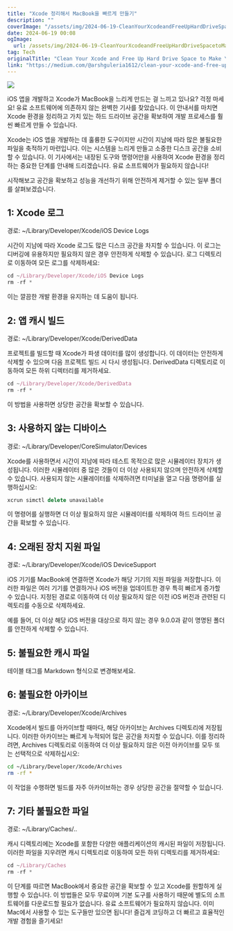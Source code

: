```yaml
---
title: "Xcode 정리해서 MacBook을 빠르게 만들기"
description: ""
coverImage: "/assets/img/2024-06-19-CleanYourXcodeandFreeUpHardDriveSpacetoMakeYourMacBookRunFaster_0.png"
date: 2024-06-19 00:08
ogImage: 
  url: /assets/img/2024-06-19-CleanYourXcodeandFreeUpHardDriveSpacetoMakeYourMacBookRunFaster_0.png
tag: Tech
originalTitle: "Clean Your Xcode and Free Up Hard Drive Space to Make Your MacBook Run Faster"
link: "https://medium.com/@arshguleria1612/clean-your-xcode-and-free-up-hard-drive-space-to-make-your-macbook-run-faster-f6934be0b02f"
---
```



<img src="/assets/img/2024-06-19-CleanYourXcodeandFreeUpHardDriveSpacetoMakeYourMacBookRunFaster_0.png" />

iOS 앱을 개발하고 Xcode가 MacBook을 느리게 만드는 걸 느끼고 있나요? 걱정 마세요! 유료 소프트웨어에 의존하지 않는 완벽한 기사를 찾았습니다. 이 안내서를 마치면 Xcode 환경을 정리하고 가치 있는 하드 드라이브 공간을 확보하여 개발 프로세스를 훨씬 빠르게 만들 수 있습니다.

Xcode는 iOS 앱을 개발하는 데 훌륭한 도구이지만 시간이 지남에 따라 많은 불필요한 파일을 축적하기 마련입니다. 이는 시스템을 느리게 만들고 소중한 디스크 공간을 소비할 수 있습니다. 이 기사에서는 내장된 도구와 명령어만을 사용하여 Xcode 환경을 정리하는 중요한 단계를 안내해 드리겠습니다. 유료 소프트웨어가 필요하지 않습니다!

시작해보고 공간을 확보하고 성능을 개선하기 위해 안전하게 제거할 수 있는 일부 폴더를 살펴보겠습니다.

<div class="content-ad"></div>

## 1: Xcode 로그

경로: ~/Library/Developer/Xcode/iOS Device Logs

시간이 지남에 따라 Xcode 로그도 많은 디스크 공간을 차지할 수 있습니다. 이 로그는 디버깅에 유용하지만 필요하지 않은 경우 안전하게 삭제할 수 있습니다. 로그 디렉토리로 이동하여 모든 로그를 삭제하세요:

```js
cd ~/Library/Developer/Xcode/iOS Device Logs
rm -rf *
```

<div class="content-ad"></div>

이는 깔끔한 개발 환경을 유지하는 데 도움이 됩니다.

## 2: 앱 캐시 빌드

경로: ~/Library/Developer/Xcode/DerivedData

프로젝트를 빌드할 때 Xcode가 파생 데이터를 많이 생성합니다. 이 데이터는 안전하게 삭제할 수 있으며 다음 프로젝트 빌드 시 다시 생성됩니다. DerivedData 디렉토리로 이동하여 모든 하위 디렉터리를 제거하세요.

<div class="content-ad"></div>

```js
cd ~/Library/Developer/Xcode/DerivedData
rm -rf *
```

이 방법을 사용하면 상당한 공간을 확보할 수 있습니다.

## 3: 사용하지 않는 디바이스

경로: ~/Library/Developer/CoreSimulator/Devices


<div class="content-ad"></div>

Xcode를 사용하면서 시간이 지남에 따라 테스트 목적으로 많은 시뮬레이터 장치가 생성됩니다. 이러한 시뮬레이터 중 많은 것들이 더 이상 사용되지 않으며 안전하게 삭제할 수 있습니다. 사용되지 않는 시뮬레이터를 삭제하려면 터미널을 열고 다음 명령어를 실행하십시오:

```js
xcrun simctl delete unavailable
```

이 명령어를 실행하면 더 이상 필요하지 않은 시뮬레이터를 삭제하여 하드 드라이브 공간을 확보할 수 있습니다.

## 4: 오래된 장치 지원 파일

<div class="content-ad"></div>

경로: ~/Library/Developer/Xcode/iOS DeviceSupport

iOS 기기를 MacBook에 연결하면 Xcode가 해당 기기의 지원 파일을 저장합니다. 이러한 파일은 여러 기기를 연결하거나 iOS 버전을 업데이트한 경우 특히 빠르게 증가할 수 있습니다. 지정된 경로로 이동하여 더 이상 필요하지 않은 이전 iOS 버전과 관련된 디렉토리를 수동으로 삭제하세요.

예를 들어, 더 이상 해당 iOS 버전을 대상으로 하지 않는 경우 9.0.0과 같이 명명된 폴더를 안전하게 삭제할 수 있습니다.

## 5: 불필요한 캐시 파일

<div class="content-ad"></div>

테이블 태그를 Markdown 형식으로 변경해보세요.

<div class="content-ad"></div>

## 6: 불필요한 아카이브

경로: ~/Library/Developer/Xcode/Archives

Xcode에서 빌드를 아카이브할 때마다, 해당 아카이브는 Archives 디렉토리에 저장됩니다. 이러한 아카이브는 빠르게 누적되어 많은 공간을 차지할 수 있습니다. 이를 정리하려면, Archives 디렉토리로 이동하여 더 이상 필요하지 않은 이전 아카이브를 모두 또는 선택적으로 삭제하십시오:

```bash
cd ~/Library/Developer/Xcode/Archives
rm -rf *
```

<div class="content-ad"></div>

이 작업을 수행하면 빌드를 자주 아카이브하는 경우 상당한 공간을 절약할 수 있습니다.

## 7: 기타 불필요한 파일

경로: ~/Library/Caches/..

캐시 디렉토리에는 Xcode를 포함한 다양한 애플리케이션의 캐시된 파일이 저장됩니다. 이러한 파일을 지우려면 캐시 디렉토리로 이동하여 모든 하위 디렉토리를 제거하세요:

<div class="content-ad"></div>

```js
cd ~/Library/Caches
rm -rf *
```

이 단계를 따르면 MacBook에서 중요한 공간을 확보할 수 있고 Xcode를 원할하게 실행할 수 있습니다. 이 방법들은 모두 무료이며 기본 도구를 사용하기 때문에 별도의 소프트웨어를 다운로드할 필요가 없습니다. 유료 소프트웨어가 필요하지 않습니다. 이미 Mac에서 사용할 수 있는 도구들만 있으면 됩니다! 즐겁게 코딩하고 더 빠르고 효율적인 개발 경험을 즐기세요!